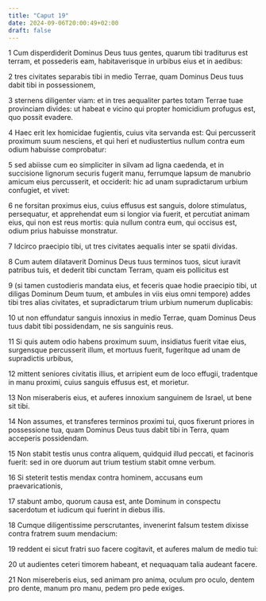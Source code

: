 ```yaml
---
title: "Caput 19"
date: 2024-09-06T20:00:49+02:00
draft: false
---
```



1 Cum disperdiderit Dominus Deus tuus gentes, quarum tibi traditurus est terram, et possederis eam, habitaverisque in urbibus eius et in aedibus:

2 tres civitates separabis tibi in medio Terrae, quam Dominus Deus tuus dabit tibi in possessionem,

3 sternens diligenter viam: et in tres aequaliter partes totam Terrae tuae provinciam divides: ut habeat e vicino qui propter homicidium profugus est, quo possit evadere.

4 Haec erit lex homicidae fugientis, cuius vita servanda est: Qui percusserit proximum suum nesciens, et qui heri et nudiustertius nullum contra eum odium habuisse comprobatur:

5 sed abiisse cum eo simpliciter in silvam ad ligna caedenda, et in succisione lignorum securis fugerit manu, ferrumque lapsum de manubrio amicum eius percusserit, et occiderit: hic ad unam supradictarum urbium confugiet, et vivet:

6 ne forsitan proximus eius, cuius effusus est sanguis, dolore stimulatus, persequatur, et apprehendat eum si longior via fuerit, et percutiat animam eius, qui non est reus mortis: quia nullum contra eum, qui occisus est, odium prius habuisse monstratur.

7 Idcirco praecipio tibi, ut tres civitates aequalis inter se spatii dividas.

8 Cum autem dilataverit Dominus Deus tuus terminos tuos, sicut iuravit patribus tuis, et dederit tibi cunctam Terram, quam eis pollicitus est

9 (si tamen custodieris mandata eius, et feceris quae hodie praecipio tibi, ut diligas Dominum Deum tuum, et ambules in viis eius omni tempore) addes tibi tres alias civitates, et supradictarum trium urbium numerum duplicabis:

10 ut non effundatur sanguis innoxius in medio Terrae, quam Dominus Deus tuus dabit tibi possidendam, ne sis sanguinis reus.

11 Si quis autem odio habens proximum suum, insidiatus fuerit vitae eius, surgensque percusserit illum, et mortuus fuerit, fugeritque ad unam de supradictis urbibus,

12 mittent seniores civitatis illius, et arripient eum de loco effugii, tradentque in manu proximi, cuius sanguis effusus est, et morietur.

13 Non miseraberis eius, et auferes innoxium sanguinem de Israel, ut bene sit tibi.

14 Non assumes, et transferes terminos proximi tui, quos fixerunt priores in possessione tua, quam Dominus Deus tuus dabit tibi in Terra, quam acceperis possidendam.

15 Non stabit testis unus contra aliquem, quidquid illud peccati, et facinoris fuerit: sed in ore duorum aut trium testium stabit omne verbum.

16 Si steterit testis mendax contra hominem, accusans eum praevaricationis,

17 stabunt ambo, quorum causa est, ante Dominum in conspectu sacerdotum et iudicum qui fuerint in diebus illis.

18 Cumque diligentissime perscrutantes, invenerint falsum testem dixisse contra fratrem suum mendacium:

19 reddent ei sicut fratri suo facere cogitavit, et auferes malum de medio tui:

20 ut audientes ceteri timorem habeant, et nequaquam talia audeant facere.

21 Non misereberis eius, sed animam pro anima, oculum pro oculo, dentem pro dente, manum pro manu, pedem pro pede exiges.

